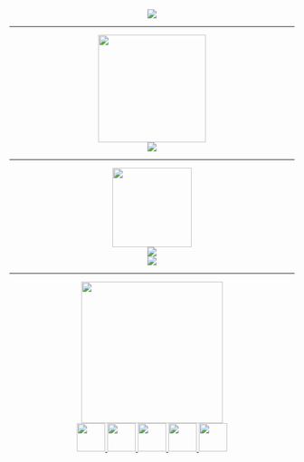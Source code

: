 <div id="header" align="center">
  <img src="https://media.giphy.com/media/jRzkyBObhUI0Qf3SqY/giphy.gif" />
</div>

---


   <div id="header" align="center">
  <img src="https://i.ibb.co/t8dQG1Q/3.png" width="190"/>
</div>
  <div id="header" align="center">
  <img src="https://github-profile-trophy.vercel.app/?username=Soooooovenok&theme=onestar&no-bg=true&no-frame=true" >
</div>
  
  ---
  
 <div id="header" align="center">
  <img src="https://i.ibb.co/5nR7BM2/2.png" width="140"/>
</div>
<div id="header" align="center">
  <img src="http://github-readme-streak-stats.herokuapp.com?user=Soooooovenok&theme=github-dark-blue&hide_border=true&locale=ru&date_format=j%20M%5B%20Y%5D" >
</div>
  
  <div id="header" align="center">
  <img src="https://github-readme-stats.vercel.app/api?username=Soooooovenok&show_icons=true&theme=github_dark&locale=ru&hide_border=true&no-bg=true&custom_title=" >
</div>
   <div id="header" align="center">
</div>

---

<div id="header" align="center">
  <img src="https://i.ibb.co/JBWtm45/1.png" width="250"/>
</div>
<div id="badges" align="center">
   <a href="https://discordapp.com/users/425332814393638912/">
<img src="https://i.ibb.co/T1JSyjF/Discord.png" width="50"/>
  </a>
  <a href="https://steamcommunity.com/id/Sovthought/">
<img src="https://i.ibb.co/R2bsF1x/steam.png" width="50"/>
  </a>
  <a href="https://t.me/Sovenokfromourworld">
<img src="https://i.ibb.co/Rh6J94D/Telegram.png" width="50"/>
  </a>
   <a href="https://ru.pinterest.com/Sov_though/">
<img src="https://i.ibb.co/nkJ3Ybp/Pinterest.png" width="50"/>
  </a>
   <a href="https://soundcloud.com/sovenok-834480361">
<img src="https://i.ibb.co/25jbK5z/Soundcloud.png" width="50"/>
  </a>
